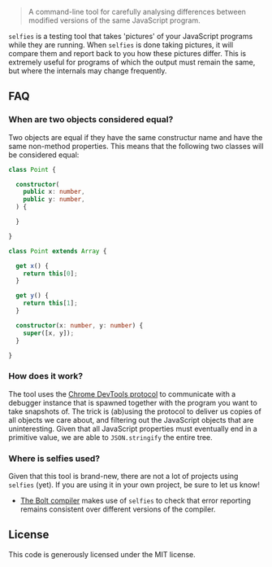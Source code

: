 
> A command-line tool for carefully analysing differences between
> modified versions of the same JavaScript program.

`selfies` is a testing tool that takes 'pictures' of your JavaScript programs
while they are running. When `selfies` is done taking pictures, it will compare
them and report back to you how these pictures differ. This is extremely
useful for programs of which the output must remain the same, but where the
internals may change frequently.

## FAQ

### When are two objects considered equal?

Two objects are equal if they have the same constructur name and have the same
non-method properties. This means that the following two classes will be
considered equal:

```ts
class Point {

  constructor(
    public x: number,
    public y: number,
  ) {

  }

}

class Point extends Array {

  get x() {
    return this[0];
  }

  get y() {
    return this[1];
  }

  constructor(x: number, y: number) {
    super([x, y]);
  }

}
```

### How does it work?

The tool uses the [Chrome DevTools protocol](https://chromedevtools.github.io/devtools-protocol/v8)
to communicate with a debugger instance that is spawned together with the
program you want to take snapshots of. The trick is (ab)using the protocol to
deliver us copies of all objects we care about, and filtering out the
JavaScript objects that are uninteresting. Given that all JavaScript properties
must eventually end in a primitive value, we are able to `JSON.stringify` the
entire tree.

### Where is selfies used?

Given that this tool is brand-new, there are not a lot of projects using
`selfies` (yet). If you are using it in your own project, be sure to let us
know!

 - [The Bolt compiler](https://github.com/boltlang/Bolt) makes use of `selfies`
   to check that error reporting remains consistent over different versions of
   the compiler.

## License

This code is generously licensed under the MIT license.

